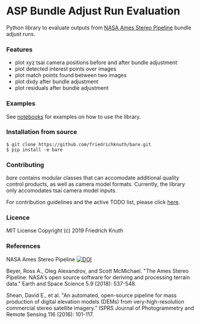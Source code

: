 # ASP Bundle Adjust Run Evaluation

Python library to evaluate outputs from [NASA Ames Stereo Pipeline](https://ti.arc.nasa.gov/tech/asr/groups/intelligent-robotics/ngt/stereo/) bundle adjust runs. 


### Features

- plot xyz tsai camera positions before and after bundle adjustment
- plot detected interest points over images
- plot match points found between two images
- plot dxdy after bundle adjustment
- plot residuals after bundle adjustment

### Examples

See [notebooks](./examples/) for examples on how to use the library.

### Installation from source
```
$ git clone https://github.com/friedrichknuth/bare.git
$ pip install -e bare
```

### Contributing

_bare_ contains modular classes that can accomodate additional quality control products, as well as camera model formats. Currently, the library only accomodates tsai camera model inputs.

For contribution guidelines and the active TODO list, please click [here](./CONTRIBUTING.md).

### Licence
MIT License Copyright (c) 2019 Friedrich Knuth

### References
NASA Ames Stereo Pipeline [![DOI](https://zenodo.org/badge/DOI/10.5281/zenodo.1345235.svg)](https://doi.org/10.5281/zenodo.1345235)
 
Beyer, Ross A., Oleg Alexandrov, and Scott McMichael. "The Ames Stereo Pipeline: NASA's open source software for deriving and processing terrain data." Earth and Space Science 5.9 (2018): 537-548.

Shean, David E., et al. "An automated, open-source pipeline for mass production of digital elevation models (DEMs) from very-high-resolution commercial stereo satellite imagery." ISPRS Journal of Photogrammetry and Remote Sensing 116 (2016): 101-117.




